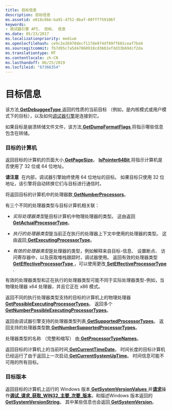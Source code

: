 ```yaml
---
title: 目标信息
description: 目标信息
ms.assetid: e818c0bb-ba91-4752-8baf-00fff759106f
keywords:
- 调试器引擎 API、 目标、 信息
ms.date: 05/23/2017
ms.localizationpriority: medium
ms.openlocfilehash: ce9c2e26978decf117de974df89ff601ceaf7bd4
ms.sourcegitcommit: fb7d95c7a5d47860918cd3602efdd33b69dcf2da
ms.translationtype: MT
ms.contentlocale: zh-CN
ms.lasthandoff: 06/25/2019
ms.locfileid: "67366354"
---
```

# <a name="target-information"></a>目标信息


该方法[ **GetDebuggeeType** ](https://docs.microsoft.com/windows-hardware/drivers/ddi/content/dbgeng/nf-dbgeng-idebugcontrol3-getdebuggeetype)返回的性质的当前目标 （例如，是内核模式或用户模式下的目标），以及如何[调试器引擎](introduction.md#debugger-engine)是连接到它。

如果目标是崩溃转储文件文件，该方法[ **GetDumpFormatFlags** ](https://docs.microsoft.com/windows-hardware/drivers/ddi/content/dbgeng/nf-dbgeng-idebugcontrol3-getdumpformatflags)将指示哪些信息包含在转储。

### <a name="span-idtargetscomputerspanspan-idtargetscomputerspantargets-computer"></a><span id="target_s_computer"></span><span id="TARGET_S_COMPUTER"></span>目标的计算机

返回目标的计算机的页面大小[ **GetPageSize**](https://docs.microsoft.com/windows-hardware/drivers/ddi/content/dbgeng/nf-dbgeng-idebugcontrol3-getpagesize)。 [**IsPointer64Bit** ](https://docs.microsoft.com/windows-hardware/drivers/ddi/content/dbgeng/nf-dbgeng-idebugcontrol3-ispointer64bit)将指示计算机是否使用了 32 位或 64 位地址。

**请注意**  在内部，调试器引擎始终使用 64 位地址的目标。 如果目标只使用 32 位地址，该引擎将自动转换它们与目标进行通信时。

 

将返回目标的计算机中的处理器数[ **GetNumberProcessors**](https://docs.microsoft.com/windows-hardware/drivers/ddi/content/dbgeng/nf-dbgeng-idebugcontrol3-getnumberprocessors)。

有三个不同的处理器类型与目标计算机相关联：

-   *实际处理器类型*是目标计算机中物理处理器的类型。 这由返回[ **GetActualProcessorType**](https://docs.microsoft.com/windows-hardware/drivers/ddi/content/dbgeng/nf-dbgeng-idebugcontrol3-getactualprocessortype)。

-   *执行的处理器类型*是当前正在执行的处理器上下文中使用的处理器的类型。 这由返回[ **GetExecutingProcessorType**](https://docs.microsoft.com/windows-hardware/drivers/ddi/content/dbgeng/nf-dbgeng-idebugcontrol3-getexecutingprocessortype)。

-   *有效的处理器类型*是处理器的类型，例如解释来自目标-信息、 设置断点、 访问寄存器中，以及获取堆栈跟踪时，调试器使用。 返回有效的处理器类型[ **GetEffectiveProcessorType** ](https://docs.microsoft.com/windows-hardware/drivers/ddi/content/dbgeng/nf-dbgeng-idebugcontrol3-geteffectiveprocessortype) ，可以使用更改[ **SetEffectiveProcessorType** ](https://docs.microsoft.com/windows-hardware/drivers/ddi/content/dbgeng/nf-dbgeng-idebugcontrol3-seteffectiveprocessortype).

有效的处理器类型和正在执行的处理器类型可能不同于实际处理器类型-例如，当物理处理器 x64 处理器，并且它正在 x86 模式。

返回不同的执行处理器类型支持的目标的计算机上的物理处理器[ **GetPossibleExecutingProcessorTypes**](https://docs.microsoft.com/windows-hardware/drivers/ddi/content/dbgeng/nf-dbgeng-idebugcontrol3-getpossibleexecutingprocessortypes)。 返回多个[ **GetNumberPossibleExecutingProcessorTypes**](https://docs.microsoft.com/windows-hardware/drivers/ddi/content/dbgeng/nf-dbgeng-idebugcontrol3-getnumberpossibleexecutingprocessortypes)。

返回由调试器引擎支持的处理器类型列表[ **GetSupportedProcessorTypes**](https://docs.microsoft.com/windows-hardware/drivers/ddi/content/dbgeng/nf-dbgeng-idebugcontrol3-getsupportedprocessortypes)。 返回支持的处理器类型数[ **GetNumberSupportedProcessorTypes**](https://docs.microsoft.com/windows-hardware/drivers/ddi/content/dbgeng/nf-dbgeng-idebugcontrol3-getnumbersupportedprocessortypes)。

处理器类型的名称 （完整和缩写） 由[ **GetProcessorTypeNames**](https://docs.microsoft.com/windows-hardware/drivers/ddi/content/dbgeng/nf-dbgeng-idebugcontrol3-getprocessortypenames)。

返回目标的计算机上的当前时间[ **GetCurrentTimeDate**](https://docs.microsoft.com/windows-hardware/drivers/ddi/content/dbgeng/nf-dbgeng-idebugcontrol3-getcurrenttimedate)。 时间长度的目标计算机已经运行了由于返回上一次启动[ **GetCurrentSystemUpTime**](https://docs.microsoft.com/windows-hardware/drivers/ddi/content/dbgeng/nf-dbgeng-idebugcontrol3-getcurrentsystemuptime)。 时间信息可能不可用的所有目标。

### <a name="span-idtargetversionsspanspan-idtargetversionsspantarget-versions"></a><span id="target_versions"></span><span id="TARGET_VERSIONS"></span>目标版本

返回目标的计算机上运行的 Windows 版本[ **GetSystemVersionValues** ](https://docs.microsoft.com/windows-hardware/drivers/ddi/content/dbgeng/nf-dbgeng-idebugcontrol4-getsystemversionvalues)并[**请求**](https://docs.microsoft.com/windows-hardware/drivers/ddi/content/dbgeng/nf-dbgeng-idebugadvanced3-request)操作[**调试\_请求\_获取\_WIN32\_主要\_次要\_版本**](https://docs.microsoft.com/windows-hardware/drivers/debugger/debug-request-get-win32-major-minor-versions)，和描述Windows 版本返回的[ **GetSystemVersionString**](https://docs.microsoft.com/windows-hardware/drivers/ddi/content/dbgeng/nf-dbgeng-idebugcontrol4-getsystemversionstring)。 其中某些信息也会返回[ **GetSystemVersion**](https://docs.microsoft.com/windows-hardware/drivers/ddi/content/dbgeng/nf-dbgeng-idebugcontrol3-getsystemversion)。

 

 





